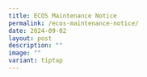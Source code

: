 ```yaml
---
title: ECOS Maintenance Notice
permalink: /ecos-maintenance-notice/
date: 2024-09-02
layout: post
description: ""
image: ""
variant: tiptap
---
```

